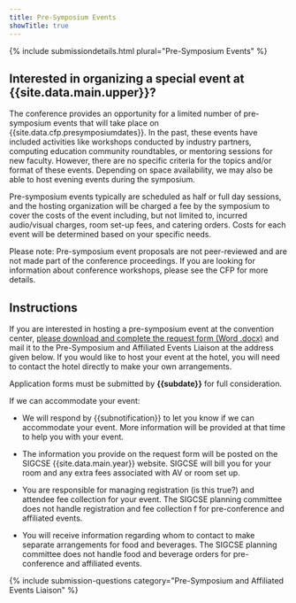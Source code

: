 ```yaml
---
title: Pre-Symposium Events
showTitle: true
---
```


{% include submissiondetails.html plural="Pre-Symposium Events" %}


## Interested in organizing a special event at {{site.data.main.upper}}?  

The conference provides an opportunity for a limited number of pre-symposium events that will take place on {{site.data.cfp.presymposiumdates}}.  In the past, these events have included activities like workshops conducted by industry partners, computing education community roundtables, or mentoring sessions for new faculty.  However, there are no specific criteria for the topics and/or format of these events. Depending on space availability, we may also be able to host evening events during the symposium.

Pre-symposium events typically are scheduled as half or full day sessions, and the hosting organization will be charged a fee by the symposium to cover the costs of the event including, but not limited to, incurred audio/visual charges, room set-up fees, and catering orders.  Costs for each event will be determined based on your specific needs.

Please note:  Pre-symposium event proposals are not peer-reviewed and are not made part of the conference proceedings.  If you are looking for information about conference workshops, please see the CFP for more details.

## Instructions

If you are interested in hosting a pre-symposium event at the convention center, <a href="{{site.base}}/{{site.data.cfp.presymposiumformurl}}">please download and complete the request form (Word .docx)</a> and mail it to the Pre-Symposium and Affiliated Events Liaison at the address given below. If you would like to host your event at the hotel, you will need to contact the hotel directly to make your own arrangements.

Application forms must be submitted by <b>{{subdate}}</b> for full consideration.

If we can accommodate your event:

* We will respond by {{subnotification}} to let you know if we can accommodate your event.  More information will be provided at that time to help you with your event.

* The information you provide on the request form will be posted on the SIGCSE {{site.data.main.year}} website.
SIGCSE will bill you for your room and any extra fees associated with AV or room set up.

* You are responsible for managing registration (is this true?) and attendee fee collection for your event.  The SIGCSE planning committee does not handle registration and fee collection f for pre-conference and affiliated events.  

* You will receive information regarding whom to contact to make separate arrangements for food and beverages.  The SIGCSE planning committee does not handle food and beverage orders for pre-conference and affiliated events.  


{% include submission-questions category="Pre-Symposium and Affiliated Events Liaison" %}
